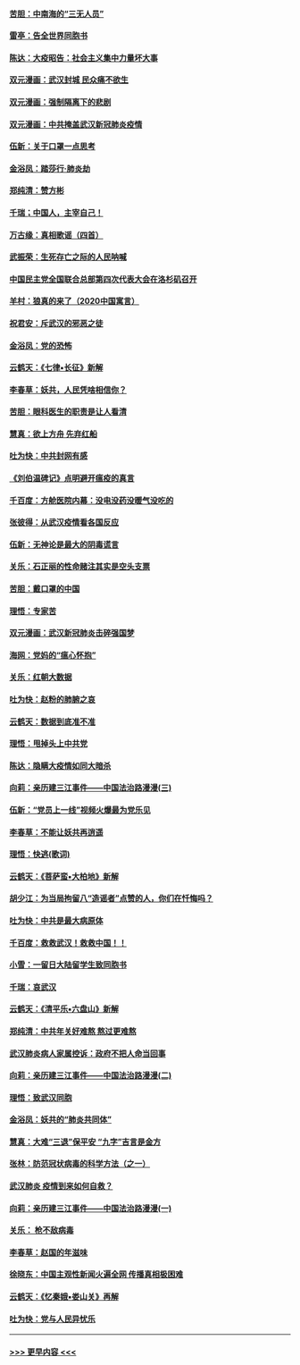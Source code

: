 #### [苦胆：中南海的“三无人员”](../pages/nsc993/n11862997.md?t=02121731) 
#### [雷亭：告全世界同胞书](../pages/nsc993/n11862572.md?t=02121731) 
#### [陈达：大疫昭告：社会主义集中力量坏大事](../pages/nsc993/n11859419.md?t=02121731) 
#### [双元漫画：武汉封城 民众痛不欲生](../pages/nsc993/n11859287.md?t=02121731) 
#### [双元漫画：强制隔离下的悲剧](../pages/nsc993/n11859244.md?t=02121731) 
#### [双元漫画：中共掩盖武汉新冠肺炎疫情](../pages/nsc993/n11858249.md?t=02121731) 
#### [伍新：关于口罩一点思考](../pages/nsc993/n11859195.md?t=02121731) 
#### [金浴凤：踏莎行‧肺炎劫](../pages/nsc993/n11858227.md?t=02121731) 
#### [郑纯清：赞方彬](../pages/nsc993/n11856803.md?t=02121731) 
#### [千瑞；中国人，主宰自己！](../pages/nsc993/n11856793.md?t=02121731) 
#### [万古缘：真相歌谣（四首）](../pages/nsc993/n11856263.md?t=02121731) 
#### [武振荣：生死存亡之际的人民呐喊](../pages/nsc993/n11856256.md?t=02121731) 
#### [中国民主党全国联合总部第四次代表大会在洛杉矶召开](../pages/nsc993/n11856344.md?t=02121731) 
#### [羊村：狼真的来了（2020中国寓言）](../pages/nsc993/n11856229.md?t=02121731) 
#### [祝君安：斥武汉的邪恶之徒](../pages/nsc993/n11855861.md?t=02121731) 
#### [金浴凤：党的恐怖](../pages/nsc993/n11855849.md?t=02121731) 
#### [云鹤天：《七律▪长征》新解](../pages/nsc993/n11855479.md?t=02121731) 
#### [李春草：妖共，人民凭啥相信你？](../pages/nsc993/n11855196.md?t=02121731) 
#### [苦胆：眼科医生的职责是让人看清](../pages/nsc993/n11853840.md?t=02121731) 
#### [慧真：欲上方舟 先弃红船](../pages/nsc993/n11853483.md?t=02121731) 
#### [吐为快：中共封网有感](../pages/nsc993/n11852575.md?t=02121731) 
#### [《刘伯温碑记》点明避开瘟疫的真言](../pages/nsc993/n11852128.md?t=02121731) 
#### [千百度：方舱医院内幕：没电没药没暖气没吃的](../pages/nsc993/n11850211.md?t=02121731) 
#### [张彼得：从武汉疫情看各国反应](../pages/nsc993/n11850102.md?t=02121731) 
#### [伍新：无神论是最大的阴毒谎言](../pages/nsc993/n11846129.md?t=02121731) 
#### [关乐：石正丽的性命赌注其实是空头支票](../pages/nsc993/n11846109.md?t=02121731) 
#### [苦胆：戴口罩的中国](../pages/nsc993/n11845576.md?t=02121731) 
#### [理悟：专家苦](../pages/nsc993/n11845564.md?t=02121731) 
#### [双元漫画：武汉新冠肺炎击碎强国梦](../pages/nsc993/n11843320.md?t=02121731) 
#### [海网：党妈的“瘟心怀抱”](../pages/nsc993/n11840740.md?t=02121731) 
#### [关乐：红朝大数据](../pages/nsc993/n11840675.md?t=02121731) 
#### [吐为快：赵粉的肺腑之哀](../pages/nsc993/n11840618.md?t=02121731) 
#### [云鹤天：数据到底准不准](../pages/nsc993/n11840325.md?t=02121731) 
#### [理悟：甩掉头上中共党](../pages/nsc993/n11838826.md?t=02121731) 
#### [陈达：隐瞒大疫情如同大暗杀](../pages/nsc993/n11838771.md?t=02121731) 
#### [向莉：亲历建三江事件——中国法治路漫漫(三)](../pages/nsc993/n11831825.md?t=02121731) 
#### [伍新：“党员上一线”视频火爆最为党乐见](../pages/nsc993/n11838200.md?t=02121731) 
#### [李春草：不能让妖共再逍遥](../pages/nsc993/n11838102.md?t=02121731) 
#### [理悟：快逃(歌词)](../pages/nsc993/n11838083.md?t=02121731) 
#### [云鹤天：《菩萨蛮▪大柏地》新解](../pages/nsc993/n11838059.md?t=02121731) 
#### [胡少江：为当局拘留八“造谣者”点赞的人，你们在忏悔吗？](../pages/nsc993/n11836801.md?t=02121731) 
#### [吐为快：中共是最大病原体](../pages/nsc993/n11836748.md?t=02121731) 
#### [千百度：救救武汉！救救中国！！](../pages/nsc993/n11836145.md?t=02121731) 
#### [小雪：一留日大陆留学生致同胞书](../pages/nsc993/n11834624.md?t=02121731) 
#### [千瑞：哀武汉](../pages/nsc993/n11833647.md?t=02121731) 
#### [云鹤天：《清平乐▪六盘山》新解](../pages/nsc993/n11833611.md?t=02121731) 
#### [郑纯清：中共年关好难熬 熬过更难熬](../pages/nsc993/n11833489.md?t=02121731) 
#### [武汉肺炎病人家属控诉：政府不把人命当回事](../pages/nsc993/n11833205.md?t=02121731) 
#### [向莉：亲历建三江事件——中国法治路漫漫(二)](../pages/nsc993/n11829102.md?t=02121731) 
#### [理悟：致武汉同胞](../pages/nsc993/n11831522.md?t=02121731) 
#### [金浴凤：妖共的“肺炎共同体”](../pages/nsc993/n11829448.md?t=02121731) 
#### [慧真：大难“三退”保平安 “九字”吉言是金方](../pages/nsc993/n11829501.md?t=02121731) 
#### [张林：防范冠状病毒的科学方法（之一）](../pages/nsc993/n11828618.md?t=02121731) 
#### [武汉肺炎 疫情到来如何自救？](../pages/nsc993/n11827632.md?t=02121731) 
#### [向莉：亲历建三江事件——中国法治路漫漫(一)](../pages/nsc993/n11827190.md?t=02121731) 
#### [关乐： 枪不敌病毒](../pages/nsc993/n11826746.md?t=02121731) 
#### [李春草：赵国的年滋味](../pages/nsc993/n11826321.md?t=02121731) 
#### [徐晓东：中国主观性新闻火遍全网 传播真相极困难](../pages/nsc993/n11826508.md?t=02121731) 
#### [云鹤天：《忆秦娥▪娄山关》再解](../pages/nsc993/n11824682.md?t=02121731) 
#### [吐为快：党与人民异忧乐](../pages/nsc993/n11824660.md?t=02121731) 

----
#### [ >>> 更早内容 <<< ](../indexes/nsc993-earlier.md)
